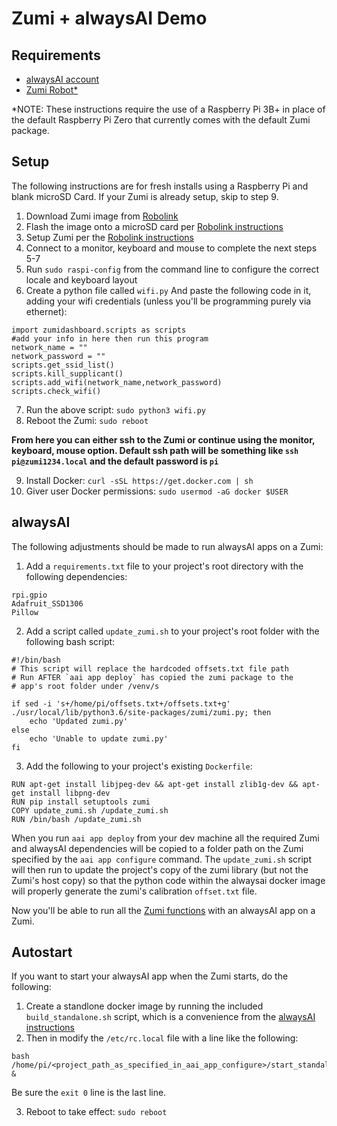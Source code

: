 # Zumi + alwaysAI Demo

## Requirements
- [alwaysAI account](https://dashboard.alwaysai.co/auth?register=true)
- [Zumi Robot*](https://www.robolink.com/zumi/)

*NOTE: These instructions require the use of a Raspberry Pi 3B+ in place of the default Raspberry Pi Zero that currently comes with the default Zumi package.

## Setup
The following instructions are for fresh installs using a Raspberry Pi and blank microSD Card. If your Zumi is already setup, skip to step 9.

1. Download Zumi image from [Robolink](https://forum.robolink.com/topic/475/new-sd-card-image-is-here)
2. Flash the image onto a microSD card per [Robolink instructions](https://www.youtube.com/watch?v=CV6Jtr138ms)
3. Setup Zumi per the [Robolink instructions](https://drive.google.com/file/d/13wVFnDWOo-79_rO7av3L4SAzrmaQ1Rtn/view)
4. Connect to a monitor, keyboard and mouse to complete the next steps 5-7
5. Run `sudo raspi-config` from the command line to configure the correct locale and keyboard layout
6. Create a python file called `wifi.py` And paste the following code in it, adding your wifi credentials (unless you'll be programming purely via ethernet):
```
import zumidashboard.scripts as scripts
#add your info in here then run this program
network_name = ""
network_password = ""
scripts.get_ssid_list()
scripts.kill_supplicant()
scripts.add_wifi(network_name,network_password)
scripts.check_wifi()
```
7. Run the above script: `sudo python3 wifi.py`
8. Reboot the Zumi: `sudo reboot`

**From here you can either ssh to the Zumi or continue using the monitor, keyboard, mouse option. Default ssh path will be something like `ssh pi@zumi1234.local` and the default password is `pi`** 

9. Install Docker: `curl -sSL https://get.docker.com | sh`
10. Giver user Docker permissions: `sudo usermod -aG docker $USER`

## alwaysAI
The following adjustments should be made to run alwaysAI apps on a Zumi:
1. Add a `requirements.txt` file to your project's root directory with the following dependencies:
```
rpi.gpio
Adafruit_SSD1306
Pillow
```
2. Add a script called `update_zumi.sh` to your project's root folder with the following bash script:
```
#!/bin/bash
# This script will replace the hardcoded offsets.txt file path
# Run AFTER `aai app deploy` has copied the zumi package to the
# app's root folder under /venv/s

if sed -i 's+/home/pi/offsets.txt+/offsets.txt+g' ./usr/local/lib/python3.6/site-packages/zumi/zumi.py; then
    echo 'Updated zumi.py'
else
    echo 'Unable to update zumi.py'
fi
```
3. Add the following to your project's existing `Dockerfile`:
```
RUN apt-get install libjpeg-dev && apt-get install zlib1g-dev && apt-get install libpng-dev
RUN pip install setuptools zumi
COPY update_zumi.sh /update_zumi.sh
RUN /bin/bash /update_zumi.sh
```

When you run `aai app deploy` from your dev machine all the required Zumi and alwaysAI dependencies will be copied to a folder path on the Zumi specified by the `aai app configure` command. The `update_zumi.sh` script will then run to update the project's copy of the zumi library (but not the Zumi's host copy) so that the python code within the alwaysai docker image will properly generate the zumi's calibration `offset.txt` file.

Now you'll be able to run all the [Zumi functions](http://docs.robolink.com/zumi-library) with an alwaysAI app on a Zumi.

## Autostart
If you want to start your alwaysAI app when the Zumi starts, do the following:
1. Create a standlone docker image by running the included `build_standalone.sh` script, which is a convenience from the [alwaysAI instructions](https://alwaysai.co/docs/application_development/packaging_app_as_docker_image.html)
2. Then in modify the `/etc/rc.local` file with a line like the following:
```
bash /home/pi/<project_path_as_specified_in_aai_app_configure>/start_standalone.sh &
```
Be sure the `exit 0` line is the last line.

3. Reboot to take effect: `sudo reboot`
